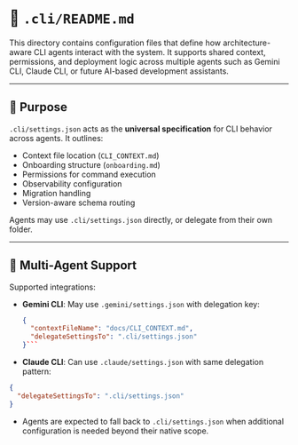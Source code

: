 # 📁 `.cli/README.md`

This directory contains configuration files that define how architecture-aware CLI agents interact with the system. It supports shared context, permissions, and deployment logic across multiple agents such as Gemini CLI, Claude CLI, or future AI-based development assistants.

---

## 🧙 Purpose

`.cli/settings.json` acts as the **universal specification** for CLI behavior across agents. It outlines:

- Context file location (`CLI_CONTEXT.md`)
- Onboarding structure (`onboarding.md`)
- Permissions for command execution
- Observability configuration
- Migration handling
- Version-aware schema routing

Agents may use `.cli/settings.json` directly, or delegate from their own folder.

---

## 🤝 Multi-Agent Support

Supported integrations:

- **Gemini CLI**: May use `.gemini/settings.json` with delegation key:
  ```json
  {
    "contextFileName": "docs/CLI_CONTEXT.md",
    "delegateSettingsTo": ".cli/settings.json"
  }```

- **Claude CLI**: Can use `.claude/settings.json` with same delegation pattern:

```json
{
  "delegateSettingsTo": ".cli/settings.json"
}
```

- Agents are expected to fall back to `.cli/settings.json` when additional configuration is needed beyond their native scope.